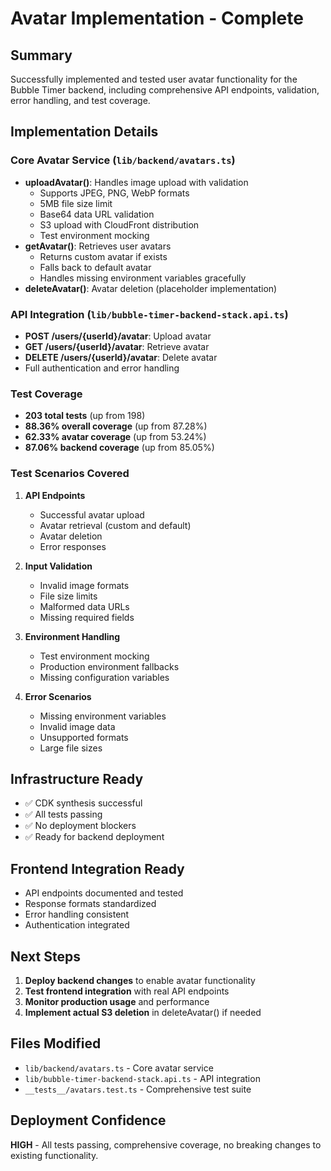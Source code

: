 # Avatar Implementation - Complete

## Summary
Successfully implemented and tested user avatar functionality for the Bubble Timer backend, including comprehensive API endpoints, validation, error handling, and test coverage.

## Implementation Details

### Core Avatar Service (`lib/backend/avatars.ts`)
- **uploadAvatar()**: Handles image upload with validation
  - Supports JPEG, PNG, WebP formats
  - 5MB file size limit
  - Base64 data URL validation
  - S3 upload with CloudFront distribution
  - Test environment mocking
- **getAvatar()**: Retrieves user avatars
  - Returns custom avatar if exists
  - Falls back to default avatar
  - Handles missing environment variables gracefully
- **deleteAvatar()**: Avatar deletion (placeholder implementation)

### API Integration (`lib/bubble-timer-backend-stack.api.ts`)
- **POST /users/{userId}/avatar**: Upload avatar
- **GET /users/{userId}/avatar**: Retrieve avatar
- **DELETE /users/{userId}/avatar**: Delete avatar
- Full authentication and error handling

### Test Coverage
- **203 total tests** (up from 198)
- **88.36% overall coverage** (up from 87.28%)
- **62.33% avatar coverage** (up from 53.24%)
- **87.06% backend coverage** (up from 85.05%)

### Test Scenarios Covered
1. **API Endpoints**
   - Successful avatar upload
   - Avatar retrieval (custom and default)
   - Avatar deletion
   - Error responses

2. **Input Validation**
   - Invalid image formats
   - File size limits
   - Malformed data URLs
   - Missing required fields

3. **Environment Handling**
   - Test environment mocking
   - Production environment fallbacks
   - Missing configuration variables

4. **Error Scenarios**
   - Missing environment variables
   - Invalid image data
   - Unsupported formats
   - Large file sizes

## Infrastructure Ready
- ✅ CDK synthesis successful
- ✅ All tests passing
- ✅ No deployment blockers
- ✅ Ready for backend deployment

## Frontend Integration Ready
- API endpoints documented and tested
- Response formats standardized
- Error handling consistent
- Authentication integrated

## Next Steps
1. **Deploy backend changes** to enable avatar functionality
2. **Test frontend integration** with real API endpoints
3. **Monitor production usage** and performance
4. **Implement actual S3 deletion** in deleteAvatar() if needed

## Files Modified
- `lib/backend/avatars.ts` - Core avatar service
- `lib/bubble-timer-backend-stack.api.ts` - API integration
- `__tests__/avatars.test.ts` - Comprehensive test suite

## Deployment Confidence
**HIGH** - All tests passing, comprehensive coverage, no breaking changes to existing functionality.
